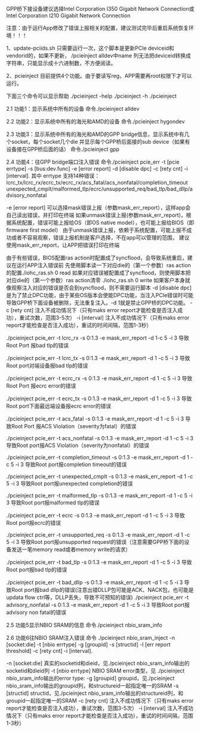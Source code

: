 GPP桥下接设备建议选择Intel Corporation I350 Gigabit Network Connection或
Intel Corporation I210 Gigabit Network Connection

注意：由于运行App修改了错误上报相关的配置，建议测试完毕后重启系统恢复环境！！！

1、update-pciids.sh 只需要运行一次，这个脚本是更新PCIe deviceid和vendorid的，如果不更新，
/pcieinject alldev中name 列无法把deviceid转换成字符串，只能显示成十六进制数，不方便阅读。

2、pcieinject 目前提供4个功能。由于要读写reg，APP需要再root权限下才可以运行。

下面三个命令可以显示帮助
./pcieinject -help
./pcieinject -h
./pcieinject

2.1 功能1：显示系统中所有的设备
命令./pcieinject alldev

2.2 功能2：显示系统中所有的海光和AMD的设备
命令./pcieinject hygondev

2.3 功能3：显示系统中所有的海光和AMD的GPP bridge信息，显示系统中有几个socket，每个socket几个die
并显示每个GPP桥后面接的sub device（如果有设备接在GPP桥后面的话）
命令./pcieinject gpp

2.4 功能4：往GPP bridge端口注入错误
命令./pcieinject pcie_err -t [pcie errtype] -s [bus:dev.func] -e [error report] -d [disable dpc] -c [rety cnt] -i [interval].
其中 errtype 支持14种错误：lcrc_tx/lcrc_rx/ecrc_tx/ecrc_rx/acs_fatal/acs_nonfatal/completion_timeout
unexpected_cmplt/malformed_tlp/ecrc/unsupported_req/bad_tlp/bad_dllp/advisory_nonfatal

-e [error report] 可以选择mask错误上报（参数mask_err_report），这样app会自己读出错误，并打印在终端
如果unmask错误上报(参数mask_err_report)，根据系统配置，错误可能上报给OS（即OS native model），也可能上报给BIOS（即firmware first model）
由于unmask错误上报，依赖于系统配置，可能上报不成功或者不容易观察，错误上报机制是客户选择，不在app可以管理的范围，
建议使用mask_err_report，让APP把错误打印在终端

由于有些错误，BIOS配置ras action时配置成了syncflood，会导致系统重启，建议在运行APP注入错误前
先使用脚本读一下对应die的（第一个参数）ras action的配置./iohc_ras.sh 0 read
如果对应错误被配置成了syncflood，则使用脚本把对应die的（第一个参数）ras action清零 ./iohc_ras.sh 0 write
如果客户本身就像观察注入对应的错误是否会到syncflood，则不需要运行脚本
-d [disable dpc]是为了禁止DPC功能，由于某些OS版本会使能DPC功能，当注入PCIe错误时可能导致GPP桥下面设备被删除，无法重复注入。-d 1就是禁止GPP桥的DPC功能。
-c [rety cnt] 注入不成功情况下（只有maks error report才能检查是否注入成功），重试次数，范围3-5次）
-i [interval] 注入不成功情况下（只有maks error report才能检查是否注入成功），重试的时间间隔，范围1-3秒）

./pcieinject pcie_err -t lcrc_rx -s 0:1.3 -e mask_err_report -d 1-c 5 -i 3
导致Root Port 报bad tlp的错误

./pcieinject pcie_err -t lcrc_tx -s 0:1.3 -e mask_err_report -d 1 -c 5 -i 3
导致Root port对端设备报bad tlp的错误

./pcieinject pcie_err -t ecrc_rx -s 0:1.3 -e mask_err_report -d 1 -c 5 -i 3
导致Root Port 报ecrc error的错误

./pcieinject pcie_err -t ecrc_tx -s 0:1.3 -e mask_err_report -d 1 -c 5 -i 3
导致Root port下面最远端设备报ecrc error的错误

./pcieinject pcie_err -t acs_fatal -s 0:1.3 -e mask_err_report -d 1 -c 5 -i 3
导致Root Port 报ACS Violation（severity为fatal）的错误

./pcieinject pcie_err -t acs_nonfatal -s 0:1.3 -e mask_err_report -d 1 -c 5 -i 3
导致Root port报ACS Violation（severity为nonfatal）的错误

./pcieinject pcie_err -t completion_timeout -s 0:1.3 -e mask_err_report -d 1 -c 5 -i 3
导致Root port报completion timeout的错误

./pcieinject pcie_err -t unexpected_cmplt -s 0:1.3 -e mask_err_report -d 1 -c 5 -i 3
导致Root port报unexpected completion的错误

./pcieinject pcie_err -t malformed_tlp -s 0:1.3 -e mask_err_report -d 1 -c 5 -i 3
导致Root port报malformed tlp的错误

./pcieinject pcie_err -t ecrc -s 0:1.3 -e mask_err_report -d 1 -c 5 -i 3
导致Root port报ecrc的错误

./pcieinject pcie_err -t unsupported_req -s 0:1.3 -e mask_err_report -d 1 -c 5 -i 3
导致Root port报unsupported request的错误（注意需要GPP桥下面的设备发送一笔memory read或者memory write的请求）

./pcieinject pcie_err -t bad_tlp -s 0:1.3 -e mask_err_report -d 1 -c 5 -i 3
导致Root port报bad tlp的错误

./pcieinject pcie_err -t bad_dllp -s 0:1.3 -e mask_err_report -d 1 -c 5 -i 3
导致Root port报bad dllp的错误(注意出错DLLP包可能是ACK、NACK包，也可能是updata flow ctrl等，DLLP丢失，导致不可预知的错误)
./pcieinject pcie_err -t advisory_nonfatal -s 0:1.3 -e mask_err_report -d 1 -c 5 -i 3
导致Root port报advisory non fatal的错误

2.5 功能5显示NBIO SRAM的信息
命令./pcieinject nbio_sram_info

2.6 功能6往NBIO SRAM注入错误
命令 ./pcieinject nbio_sram_inject -n [socket:die] -t [nbio errtype] -g [groupid] -s [structid] -l [err report threshold] -c [rety cnt] -i [interval].

-n [socket:die] 真实的socketid和dieid，见./pcieinject nbio_sram_info输出的socketid和dieid列
-t [nbio errtype] NBIO SRAM error类型，见 ./pcieinject nbio_sram_info输出的error type:
-g [groupid] groupid，见./pcieinject nbio_sram_info输出的groupid列，和structureid一起指定唯一的SRAM
-s [structid] structid，见./pcieinject nbio_sram_info输出的structureid列，和groupid一起指定唯一的SRAM
-c [rety cnt] 注入不成功情况下（只有maks error report才能检查是否注入成功），重试次数，范围3-5次）
-i [interval] 注入不成功情况下（只有maks error report才能检查是否注入成功），重试的时间间隔，范围1-3秒）
